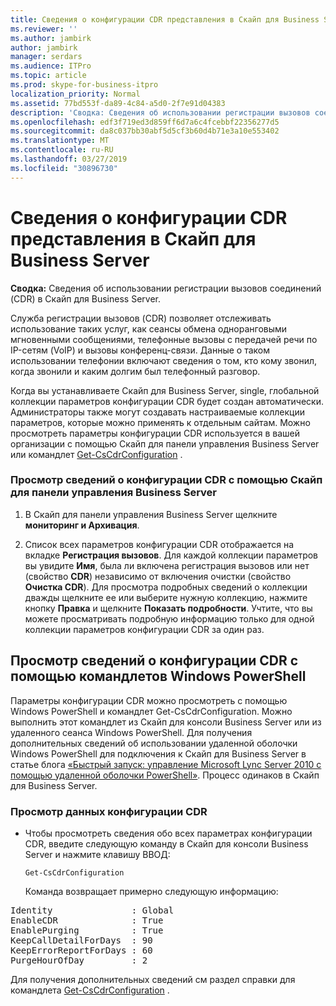 ```yaml
---
title: Сведения о конфигурации CDR представления в Скайп для Business Server
ms.reviewer: ''
ms.author: jambirk
author: jambirk
manager: serdars
ms.audience: ITPro
ms.topic: article
ms.prod: skype-for-business-itpro
localization_priority: Normal
ms.assetid: 77bd553f-da89-4c84-a5d0-2f7e91d04383
description: 'Сводка: Сведения об использовании регистрации вызовов соединений (CDR) в Скайп для Business Server.'
ms.openlocfilehash: edf3f719ed3d859ff6d7a6c4fcebbf22356277d5
ms.sourcegitcommit: da8c037bb30abf5d5cf3b60d4b71e3a10e553402
ms.translationtype: MT
ms.contentlocale: ru-RU
ms.lasthandoff: 03/27/2019
ms.locfileid: "30896730"
---
```

# <a name="view-cdr-configuration-information-in-skype-for-business-server"></a>Сведения о конфигурации CDR представления в Скайп для Business Server
 
**Сводка:** Сведения об использовании регистрации вызовов соединений (CDR) в Скайп для Business Server.
  
Служба регистрации вызовов (CDR) позволяет отслеживать использование таких услуг, как сеансы обмена одноранговыми мгновенными сообщениями, телефонные вызовы с передачей речи по IP-сетям (VoIP) и вызовы конференц-связи. Данные о таком использовании телефонии включают сведения о том, кто кому звонил, когда звонили и каким долгим был телефонный разговор.
  
Когда вы устанавливаете Скайп для Business Server, single, глобальной коллекции параметров конфигурации CDR будет создан автоматически. Администраторы также могут создавать настраиваемые коллекции параметров, которые можно применять к отдельным сайтам. Можно просмотреть параметры конфигурации CDR используется в вашей организации с помощью Скайп для панели управления Business Server или командлет [Get-CsCdrConfiguration](https://docs.microsoft.com/powershell/module/skype/get-cscdrconfiguration?view=skype-ps) .
  
### <a name="to-view-cdr-configuration-information-by-using-skype-for-business-server-control-panel"></a>Просмотр сведений о конфигурации CDR с помощью Скайп для панели управления Business Server

1. В Скайп для панели управления Business Server щелкните **мониторинг и Архивация**.
    
2. Список всех параметров конфигурации CDR отображается на вкладке **Регистрация вызовов**. Для каждой коллекции параметров вы увидите **Имя**, была ли включена регистрация вызовов или нет (свойство **CDR**) независимо от включения очистки (свойство **Очистка CDR**). Для просмотра подробных сведений о коллекции дважды щелкните ее или выберите нужную коллекцию, нажмите кнопку **Правка** и щелкните **Показать подробности**. Учтите, что вы можете просматривать подробную информацию только для одной коллекции параметров конфигурации CDR за один раз.
    
## <a name="viewing-cdr-configuration-information-by-using-windows-powershell-cmdlets"></a>Просмотр сведений о конфигурации CDR с помощью командлетов Windows PowerShell

Параметры конфигурации CDR можно просмотреть с помощью Windows PowerShell и командлет Get-CsCdrConfiguration. Можно выполнить этот командлет из Скайп для консоли Business Server или из удаленного сеанса Windows PowerShell. Для получения дополнительных сведений об использовании удаленной оболочки Windows PowerShell для подключения к Скайп для Business Server в статье блога [«Быстрый запуск: управление Microsoft Lync Server 2010 с помощью удаленной оболочки PowerShell»](https://go.microsoft.com/fwlink/p/?linkId=255876). Процесс одинаков в Скайп для Business Server.
  
### <a name="to-view-cdr-configuration-information"></a>Просмотр данных конфигурации CDR

- Чтобы просмотреть сведения обо всех параметрах конфигурации CDR, введите следующую команду в Скайп для консоли Business Server и нажмите клавишу ВВОД:
    
  ```
  Get-CsCdrConfiguration
  ```

    Команда возвращает примерно следующую информацию:
    
<pre>
Identity               : Global
EnableCDR              : True
EnablePurging          : True
KeepCallDetailForDays  : 90
KeepErrorReportForDays : 60
PurgeHourOfDay         : 2
</pre>

Для получения дополнительных сведений см раздел справки для командлета [Get-CsCdrConfiguration](https://docs.microsoft.com/powershell/module/skype/get-cscdrconfiguration?view=skype-ps) .
  

